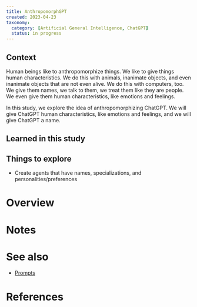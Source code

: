 ```yaml
---
title: AnthropomorphGPT
created: 2023-04-23
taxonomy:
  category: [Artificial General Intelligence, ChatGPT]
  status: in progress
---
```


## Context
Human beings like to anthropomorphize things. We like to give things human characteristics. We do this with animals, inanimate objects, and even inanimate objects that are not even alive. We do this with computers, too. We give them names, we talk to them, we treat them like they are people. We even give them human characteristics, like emotions and feelings.

In this study, we explore the idea of anthropomorphizing ChatGPT. We will give ChatGPT human characteristics, like emotions and feelings, and we will give ChatGPT a name.

## Learned in this study

## Things to explore
* Create agents that have names, specializations, and personalities/preferences

# Overview

# Notes

# See also
* [Prompts](../prompts/article.md)

# References
